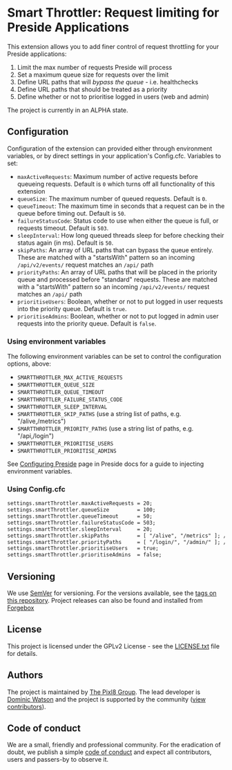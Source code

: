 # Smart Throttler: Request limiting for Preside Applications

This extension allows you to add finer control of request throttling for your Preside applications:

1. Limit the max number of requests Preside will process
2. Set a maximum queue size for requests over the limit
3. Define URL paths that will *bypass the queue* - i.e. healthchecks
4. Define URL paths that should be treated as a priority
5. Define whether or not to prioritise logged in users (web and admin)

The project is currently in an ALPHA state.

## Configuration

Configuration of the extension can provided either through environment variables, or by direct settings in your application's Config.cfc. Variables to set:

* `maxActiveRequests`: Maximum number of active requests before queueing requests. Default is `0` which turns off all functionality of this extension
* `queueSize`: The maximum number of queued requests. Default is `0`.
* `queueTimeout`: The maximum time in seconds that a request can be in the queue before timing out. Default is `50`.
* `failureStatusCode`: Status code to use when either the queue is full, or requests timeout. Default is `503`.
* `sleepInterval`: How long queued threads sleep for before checking their status again (in ms). Default is `50`.
* `skipPaths`: An array of URL paths that can bypass the queue entirely. These are matched with a "startsWith" pattern so an incoming `/api/v2/events/` request matches an `/api/` path
* `priorityPaths`: An array of URL paths that will be placed in the priority queue and processed before "standard" requests. These are matched with a "startsWith" pattern so an incoming `/api/v2/events/` request matches an `/api/` path
* `prioritiseUsers`: Boolean, whether or not to put logged in user requests into the priority queue. Default is `true`.
* `prioritiseAdmins`: Boolean, whether or not to put logged in admin user requests into the priority queue. Default is `false`.

### Using environment variables

The following environment variables can be set to control the configuration options, above:

* `SMARTTHROTTLER_MAX_ACTIVE_REQUESTS`
* `SMARTTHROTTLER_QUEUE_SIZE`
* `SMARTTHROTTLER_QUEUE_TIMEOUT`
* `SMARTTHROTTLER_FAILURE_STATUS_CODE`
* `SMARTTHROTTLER_SLEEP_INTERVAL`
* `SMARTTHROTTLER_SKIP_PATHS` (use a string list of paths, e.g. "/alive,/metrics")
* `SMARTTHROTTLER_PRIORITY_PATHS` (use a string list of paths, e.g. "/api,/login")
* `SMARTTHROTTLER_PRIORITISE_USERS`
* `SMARTTHROTTLER_PRIORITISE_ADMINS`

See [Configuring Preside](https://docs.preside.org/devguides/config.html#injecting-environment-variables) page in Preside docs for a guide to injecting environment variables.

### Using Config.cfc

```cfc
settings.smartThrottler.maxActiveRequests = 20;
settings.smartThrottler.queueSize         = 100;
settings.smartThrottler.queueTimeout      = 50;
settings.smartThrottler.failureStatusCode = 503;
settings.smartThrottler.sleepInterval     = 20;
settings.smartThrottler.skipPaths         = [ "/alive", "/metrics" ]; // must be an array
settings.smartThrottler.priorityPaths     = [ "/login/", "/admin/" ]; // must be an array
settings.smartThrottler.prioritiseUsers   = true;
settings.smartThrottler.prioritiseAdmins  = false;
```

## Versioning

We use [SemVer](https://semver.org) for versioning. For the versions available, see the [tags on this repository](https://github.com/pixl8/preside-ext-smart-throttler/releases). Project releases can also be found and installed from [Forgebox](https://forgebox.io/view/preside-ext-smart-throttler)

## License

This project is licensed under the GPLv2 License - see the [LICENSE.txt](https://github.com/pixl8/preside-ext-smart-throttler/blob/stable/LICENSE.txt) file for details.

## Authors

The project is maintained by [The Pixl8 Group](https://www.pixl8.co.uk). The lead developer is [Dominic Watson](https://github.com/DominicWatson) and the project is supported by the community ([view contributors](https://github.com/pixl8/preside-ext-smart-throttler/graphs/contributors)).

## Code of conduct

We are a small, friendly and professional community. For the eradication of doubt, we publish a simple [code of conduct](https://github.com/pixl8/preside-ext-smart-throttler/blob/stable/CODE_OF_CONDUCT.md) and expect all contributors, users and passers-by to observe it.